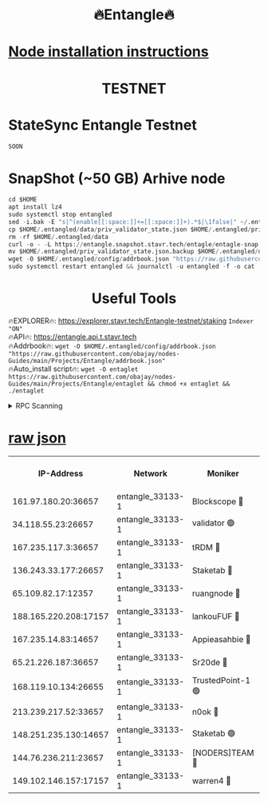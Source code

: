 <h1 align="center"> 🔥Entangle🔥</h1>

[Node installation instructions](https://github.com/obajay/nodes-Guides/tree/main/Projects/Entangle)
=

<h1 align="center"> TESTNET</h1>

# StateSync Entangle Testnet
```python
SOON
```
# SnapShot (~50 GB) Arhive node
```python
cd $HOME
apt install lz4
sudo systemctl stop entangled
sed -i.bak -E "s|^(enable[[:space:]]+=[[:space:]]+).*$|\1false|" ~/.entangled/config/config.toml
cp $HOME/.entangled/data/priv_validator_state.json $HOME/.entangled/priv_validator_state.json.backup
rm -rf $HOME/.entangled/data
curl -o - -L https://entangle.snapshot.stavr.tech/entagle/entagle-snap.tar.lz4 | lz4 -c -d - | tar -x -C $HOME/.entangled --strip-components 2
mv $HOME/.entangled/priv_validator_state.json.backup $HOME/.entangled/data/priv_validator_state.json
wget -O $HOME/.entangled/config/addrbook.json "https://raw.githubusercontent.com/obajay/nodes-Guides/main/Projects/Entangle/addrbook.json"
sudo systemctl restart entangled && journalctl -u entangled -f -o cat
```
 <h1 align="center"> Useful Tools</h1>
 
🔥EXPLORER🔥: https://explorer.stavr.tech/Entangle-testnet/staking        `Indexer "ON"` \
🔥API🔥:      https://entangle.api.t.stavr.tech \
🔥Addrbook🔥: ```wget -O $HOME/.entangled/config/addrbook.json "https://raw.githubusercontent.com/obajay/nodes-Guides/main/Projects/Entangle/addrbook.json"``` \
🔥Auto_install script🔥:  `wget -O entaglet https://raw.githubusercontent.com/obajay/nodes-Guides/main/Projects/Entangle/entaglet && chmod +x entaglet && ./entaglet`


<details>
<summary>RPC Scanning</summary>

<h2 align="center"> We scan nodes in real time every 4 hours. And we provide the final result of RPC endpoints.
We cannot influence the operation of these nodes in any way. </h2>


```python
If Voting Power is higher than 0 --> then the Node is a validator of the network and may be subject to attack and be a potential threat to the chain.
```
```python
We marked such validators with a red symbol
```

</details>

[raw json](https://rpc-check.entangt.stavr.tech/entangt/rpc-entangt-result.json)
=


<table><tr><th>IP-Address</th><th>Network</th><th>Moniker</th><th>Latest Block Height</th><th>Earliest Block Height</th><th>Catching Up</th><th>Tx Index</th><th>Voting Power</th><th>Scan Time</th></tr><tr><td>161.97.180.20:36657</td><td>entangle_33133-1</td><td>Blockscope 🔴</td><td>2368354</td><td>1</td><td>False</td><td>off</td><td>296317812719440</td><td>2024-02-26T10:00:20.428695130UTC</td></tr><tr><td>34.118.55.23:26657</td><td>entangle_33133-1</td><td>validator 🟢</td><td>2368354</td><td>1</td><td>False</td><td>on</td><td>0</td><td>2024-02-26T10:00:21.134189515UTC</td></tr><tr><td>167.235.117.3:36657</td><td>entangle_33133-1</td><td>tRDM 🔴</td><td>2368359</td><td>1</td><td>False</td><td>on</td><td>203201588995834</td><td>2024-02-26T10:00:45.529345113UTC</td></tr><tr><td>136.243.33.177:26657</td><td>entangle_33133-1</td><td>Staketab 🔴</td><td>2368357</td><td>660001</td><td>False</td><td>on</td><td>157030450403636</td><td>2024-02-26T10:00:34.481671091UTC</td></tr><tr><td>65.109.82.17:12357</td><td>entangle_33133-1</td><td>ruangnode 🔴</td><td>2368354</td><td>1312001</td><td>False</td><td>off</td><td>530648493034969</td><td>2024-02-26T10:00:20.780570824UTC</td></tr><tr><td>188.165.220.208:17157</td><td>entangle_33133-1</td><td>lankouFUF 🔴</td><td>2368354</td><td>1910001</td><td>False</td><td>off</td><td>323307675602988</td><td>2024-02-26T10:00:21.430542321UTC</td></tr><tr><td>167.235.14.83:14657</td><td>entangle_33133-1</td><td>Appieasahbie 🔴</td><td>2368359</td><td>2042001</td><td>False</td><td>on</td><td>43259397164548216</td><td>2024-02-26T10:00:45.195309661UTC</td></tr><tr><td>65.21.226.187:36657</td><td>entangle_33133-1</td><td>Sr20de 🔴</td><td>2368354</td><td>2049001</td><td>False</td><td>off</td><td>57889585571268</td><td>2024-02-26T10:00:20.164800586UTC</td></tr><tr><td>168.119.10.134:26655</td><td>entangle_33133-1</td><td>TrustedPoint-1 🟢</td><td>2368359</td><td>2268001</td><td>False</td><td>off</td><td>0</td><td>2024-02-26T10:00:45.775309479UTC</td></tr><tr><td>213.239.217.52:33657</td><td>entangle_33133-1</td><td>n0ok 🔴</td><td>2368358</td><td>2268358</td><td>False</td><td>off</td><td>46597955872542907</td><td>2024-02-26T10:00:38.813585546UTC</td></tr><tr><td>148.251.235.130:14657</td><td>entangle_33133-1</td><td>Staketab 🟢</td><td>2368354</td><td>2272001</td><td>False</td><td>on</td><td>0</td><td>2024-02-26T10:00:19.853132997UTC</td></tr><tr><td>144.76.236.211:23657</td><td>entangle_33133-1</td><td>[NODERS]TEAM 🔴</td><td>2368357</td><td>2304001</td><td>False</td><td>off</td><td>26806908569625123</td><td>2024-02-26T10:00:32.182704180UTC</td></tr><tr><td>149.102.146.157:17157</td><td>entangle_33133-1</td><td>warren4 🔴</td><td>2368356</td><td>2327001</td><td>False</td><td>on</td><td>499076094496488</td><td>2024-02-26T10:00:31.980092567UTC</td></tr></table>
